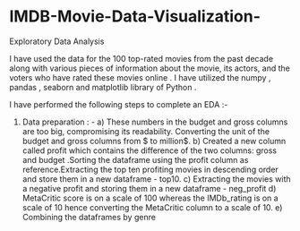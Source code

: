 # IMDB-Movie-Data-Visualization-
Exploratory Data Analysis 

I have used the data for the 100 top-rated movies from the past decade along with various pieces of information about the movie, its actors, and the voters who have rated these movies online . I have utilized the numpy , pandas , seaborn and matplotlib library of Python . 

I have performed the following steps to complete an EDA :-

1. Data preparation : - 
    a) These numbers in the budget and gross columns are too big, compromising its readability. Converting the unit of the budget and gross columns from $ to million$.
    b) Created a new column called profit which contains the difference of the two columns: gross and budget .Sorting the dataframe using the profit column as reference.Extracting the top ten profiting movies in descending order and store them in a new dataframe - top10.
    c) Extracting the movies with a negative profit and storing them in a new dataframe - neg_profit
    d) MetaCritic score is on a scale of 100 whereas the IMDb_rating is on a scale of 10 hence converting the MetaCritic column to a scale of 10.
    e) Combining the dataframes by genre 
